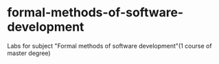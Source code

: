 # formal-methods-of-software-development
Labs for subject "Formal methods of software development"(1 course of master degree)
